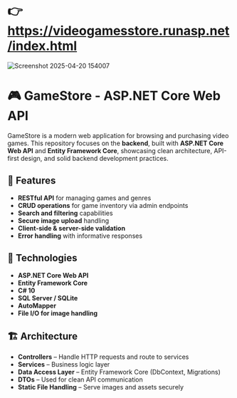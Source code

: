 # 👉 https://videogamesstore.runasp.net/index.html
![Screenshot 2025-04-20 154007](https://github.com/user-attachments/assets/b56e773d-b163-4721-b551-0f56def80e68)

# 🎮 GameStore - ASP.NET Core Web API

GameStore is a modern web application for browsing and purchasing video games. This repository focuses on the **backend**, built with **ASP.NET Core Web API** and **Entity Framework Core**, showcasing clean architecture, API-first design, and solid backend development practices.

## 🚀 Features

- **RESTful API** for managing games and genres
- **CRUD operations** for game inventory via admin endpoints
- **Search and filtering** capabilities
- **Secure image upload** handling
- **Client-side & server-side validation**
- **Error handling** with informative responses

## 🧰 Technologies

- **ASP.NET Core Web API**
- **Entity Framework Core**
- **C# 10**
- **SQL Server / SQLite**
- **AutoMapper**
- **File I/O for image handling**

## 🏗️ Architecture

- **Controllers** – Handle HTTP requests and route to services  
- **Services** – Business logic layer  
- **Data Access Layer** – Entity Framework Core (DbContext, Migrations)  
- **DTOs** – Used for clean API communication  
- **Static File Handling** – Serve images and assets securely
